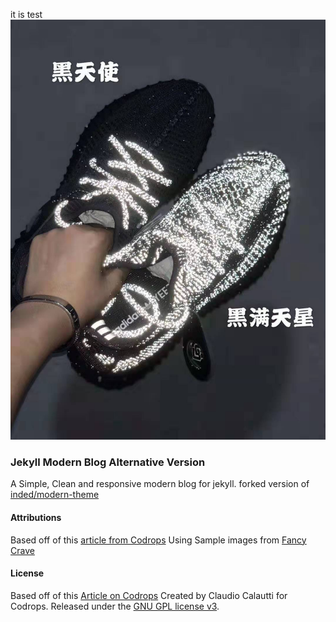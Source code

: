 it is test
![image](https://github.com/diantongqingjie/diantongqingjie.github.io/blob/master/%E5%8E%9F%E5%9B%BE.jpg)












### Jekyll Modern Blog Alternative Version
A Simple, Clean and responsive modern blog for jekyll.
forked version of [inded/modern-theme](https://github.com/inded/Jekyll_modern-blog)
#### Attributions
Based off of this [article from Codrops](http://tympanus.net/codrops/?p=24222)
Using Sample images from [Fancy Crave](http://fancycrave.com/)
#### License
Based off of this [Article on Codrops](http://tympanus.net/codrops/?p=24222)
Created by Claudio Calautti for Codrops. Released under the [GNU GPL license v3](https://www.gnu.org/licenses/gpl-3.0.html).

